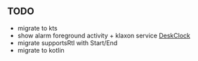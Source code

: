 TODO
-----

* migrate to kts
* show alarm foreground activity + klaxon service
  [DeskClock](https://android.googlesource.com/platform/packages/apps/DeskClock/+/refs/heads/master)
* migrate supportsRtl with Start/End
* migrate to kotlin

